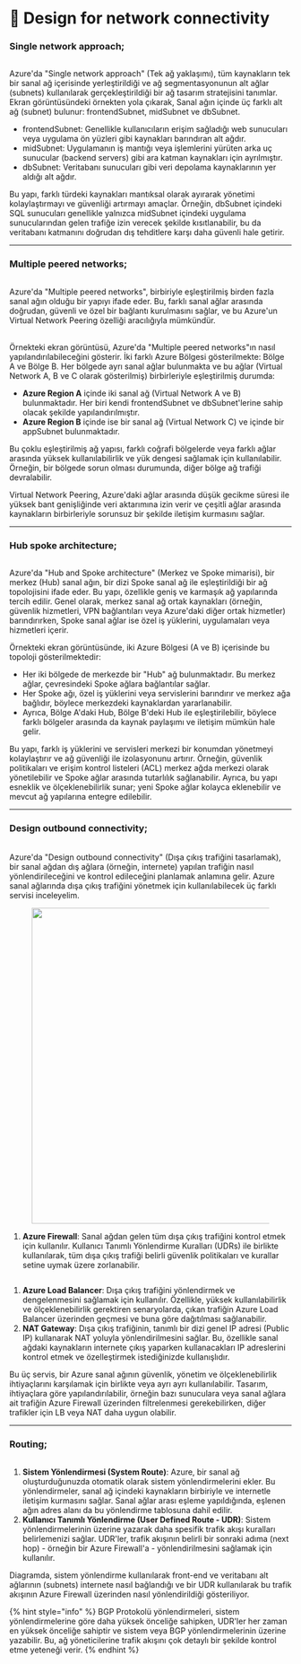 # 🔽 Design for network connectivity

### Single network approach;

<figure><img src="../.gitbook/assets/image (5).png" alt=""><figcaption></figcaption></figure>

Azure'da "Single network approach" (Tek ağ yaklaşımı), tüm kaynakların tek bir sanal ağ içerisinde yerleştirildiği ve ağ segmentasyonunun alt ağlar (subnets) kullanılarak gerçekleştirildiği bir ağ tasarım stratejisini tanımlar. Ekran görüntüsündeki örnekten yola çıkarak, Sanal ağın içinde üç farklı alt ağ (subnet) bulunur: frontendSubnet, midSubnet ve dbSubnet.

* frontendSubnet: Genellikle kullanıcıların erişim sağladığı web sunucuları veya uygulama ön yüzleri gibi kaynakları barındıran alt ağdır.&#x20;
* midSubnet: Uygulamanın iş mantığı veya işlemlerini yürüten arka uç sunucular (backend servers) gibi ara katman kaynakları için ayrılmıştır.&#x20;
* dbSubnet: Veritabanı sunucuları gibi veri depolama kaynaklarının yer aldığı alt ağdır.&#x20;

Bu yapı, farklı türdeki kaynakları mantıksal olarak ayırarak yönetimi kolaylaştırmayı ve güvenliği artırmayı amaçlar. Örneğin, dbSubnet içindeki SQL sunucuları genellikle yalnızca midSubnet içindeki uygulama sunucularından gelen trafiğe izin verecek şekilde kısıtlanabilir, bu da veritabanı katmanını doğrudan dış tehditlere karşı daha güvenli hale getirir.

***

### Multiple peered networks;

<figure><img src="../.gitbook/assets/image (1) (1).png" alt=""><figcaption></figcaption></figure>

Azure'da "Multiple peered networks", birbiriyle eşleştirilmiş birden fazla sanal ağın olduğu bir yapıyı ifade eder. Bu, farklı sanal ağlar arasında doğrudan, güvenli ve özel bir bağlantı kurulmasını sağlar, ve bu Azure'un Virtual Network Peering özelliği aracılığıyla mümkündür.

\
Örnekteki ekran görüntüsü, Azure'da "Multiple peered networks"ın nasıl yapılandırılabileceğini gösterir. İki farklı Azure Bölgesi gösterilmekte: Bölge A ve Bölge B. Her bölgede ayrı sanal ağlar bulunmakta ve bu ağlar (Virtual Network A, B ve C olarak gösterilmiş) birbirleriyle eşleştirilmiş durumda:

* **Azure Region A** içinde iki sanal ağ (Virtual Network A ve B) bulunmaktadır. Her biri kendi frontendSubnet ve dbSubnet'lerine sahip olacak şekilde yapılandırılmıştır.
* **Azure Region B** içinde ise bir sanal ağ (Virtual Network C) ve içinde bir appSubnet bulunmaktadır.

Bu çoklu eşleştirilmiş ağ yapısı, farklı coğrafi bölgelerde veya farklı ağlar arasında yüksek kullanılabilirlik ve yük dengesi sağlamak için kullanılabilir. Örneğin, bir bölgede sorun olması durumunda, diğer bölge ağ trafiği devralabilir.&#x20;

Virtual Network Peering, Azure'daki ağlar arasında düşük gecikme süresi ile yüksek bant genişliğinde veri aktarımına izin verir ve çeşitli ağlar arasında kaynakların birbirleriyle sorunsuz bir şekilde iletişim kurmasını sağlar.

***

### Hub spoke architecture;

<figure><img src="../.gitbook/assets/image (3) (1).png" alt=""><figcaption></figcaption></figure>

Azure'da "Hub and Spoke architecture" (Merkez ve Spoke mimarisi), bir merkez (Hub) sanal ağın, bir dizi Spoke sanal ağ ile eşleştirildiği bir ağ topolojisini ifade eder. Bu yapı, özellikle geniş ve karmaşık ağ yapılarında tercih edilir. Genel olarak, merkez sanal ağ ortak kaynakları (örneğin, güvenlik hizmetleri, VPN bağlantıları veya Azure'daki diğer ortak hizmetler) barındırırken, Spoke sanal ağlar ise özel iş yüklerini, uygulamaları veya hizmetleri içerir.

Örnekteki ekran görüntüsünde, iki Azure Bölgesi (A ve B) içerisinde bu topoloji gösterilmektedir:

* Her iki bölgede de merkezde bir "Hub" ağ bulunmaktadır. Bu merkez ağlar, çevresindeki Spoke ağlara bağlantılar sağlar.
* Her Spoke ağı, özel iş yüklerini veya servislerini barındırır ve merkez ağa bağlıdır, böylece merkezdeki kaynaklardan yararlanabilir.
* Ayrıca, Bölge A'daki Hub, Bölge B'deki Hub ile eşleştirilebilir, böylece farklı bölgeler arasında da kaynak paylaşımı ve iletişim mümkün hale gelir.

Bu yapı, farklı iş yüklerini ve servisleri merkezi bir konumdan yönetmeyi kolaylaştırır ve ağ güvenliği ile izolasyonunu artırır. Örneğin, güvenlik politikaları ve erişim kontrol listeleri (ACL) merkez ağda merkezi olarak yönetilebilir ve Spoke ağlar arasında tutarlılık sağlanabilir. Ayrıca, bu yapı esneklik ve ölçeklenebilirlik sunar; yeni Spoke ağlar kolayca eklenebilir ve mevcut ağ yapılarına entegre edilebilir.

***

### Design outbound connectivity;

\
Azure'da "Design outbound connectivity" (Dışa çıkış trafiğini tasarlamak), bir sanal ağdan dış ağlara (örneğin, internete) yapılan trafiğin nasıl yönlendirileceğini ve kontrol edileceğini planlamak anlamına gelir. Azure sanal ağlarında dışa çıkış trafiğini yönetmek için kullanılabilecek üç farklı servisi inceleyelim.

<figure><img src="../.gitbook/assets/ac98cb18-8495-4e50-afdc-f325432ed279.webp" alt="" width="563"><figcaption></figcaption></figure>

1. **Azure Firewall**: Sanal ağdan gelen tüm dışa çıkış trafiğini kontrol etmek için kullanılır. Kullanıcı Tanımlı Yönlendirme Kuralları (UDRs) ile birlikte kullanılarak, tüm dışa çıkış trafiği belirli güvenlik politikaları ve kurallar setine uymak üzere zorlanabilir.

<figure><img src="../.gitbook/assets/explicit-outbound-options.png" alt=""><figcaption></figcaption></figure>

1. **Azure Load Balancer**: Dışa çıkış trafiğini yönlendirmek ve dengelenmesini sağlamak için kullanılır. Özellikle, yüksek kullanılabilirlik ve ölçeklenebilirlik gerektiren senaryolarda, çıkan trafiğin Azure Load Balancer üzerinden geçmesi ve buna göre dağıtılması sağlanabilir.
2. **NAT Gateway**: Dışa çıkış trafiğinin, tanımlı bir dizi genel IP adresi (Public IP) kullanarak NAT yoluyla yönlendirilmesini sağlar. Bu, özellikle sanal ağdaki kaynakların internete çıkış yaparken kullanacakları IP adreslerini kontrol etmek ve özelleştirmek istediğinizde kullanışlıdır.

Bu üç servis, bir Azure sanal ağının güvenlik, yönetim ve ölçeklenebilirlik ihtiyaçlarını karşılamak için birlikte veya ayrı ayrı kullanılabilir. Tasarım, ihtiyaçlara göre yapılandırılabilir, örneğin bazı sunuculara veya sanal ağlara ait trafiğin Azure Firewall üzerinden filtrelenmesi gerekebilirken, diğer trafikler için LB veya NAT daha uygun olabilir.

***

### Routing;

<figure><img src="../.gitbook/assets/image (5) (1).png" alt=""><figcaption></figcaption></figure>

1. **Sistem Yönlendirmesi (System Route)**: Azure, bir sanal ağ oluşturduğunuzda otomatik olarak sistem yönlendirmelerini ekler. Bu yönlendirmeler, sanal ağ içindeki kaynakların birbiriyle ve internetle iletişim kurmasını sağlar. Sanal ağlar arası eşleme yapıldığında, eşlenen ağın adres alanı da bu yönlendirme tablosuna dahil edilir.
2. **Kullanıcı Tanımlı Yönlendirme (User Defined Route - UDR)**: Sistem yönlendirmelerinin üzerine yazarak daha spesifik trafik akışı kuralları belirlemenizi sağlar. UDR'ler, trafik akışının belirli bir sonraki adıma (next hop) - örneğin bir Azure Firewall'a - yönlendirilmesini sağlamak için kullanılır.

Diagramda, sistem yönlendirme kullanılarak front-end ve veritabanı alt ağlarının (subnets) internete nasıl bağlandığı ve bir UDR kullanılarak bu trafik akışının Azure Firewall üzerinden nasıl yönlendirildiği gösteriliyor.&#x20;

{% hint style="info" %}
BGP  Protokolü yönlendirmeleri, sistem yönlendirmelerine göre daha yüksek önceliğe sahipken, UDR'ler her zaman en yüksek önceliğe sahiptir ve sistem veya BGP yönlendirmelerinin üzerine yazabilir. Bu, ağ yöneticilerine trafik akışını çok detaylı bir şekilde kontrol etme yeteneği verir.
{% endhint %}

